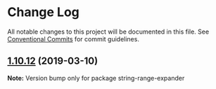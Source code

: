 # Change Log

All notable changes to this project will be documented in this file.
See [Conventional Commits](https://conventionalcommits.org) for commit guidelines.

## [1.10.12](https://gitlab.com/codsen/codsen/compare/string-range-expander@1.10.10...string-range-expander@1.10.12) (2019-03-10)

**Note:** Version bump only for package string-range-expander
